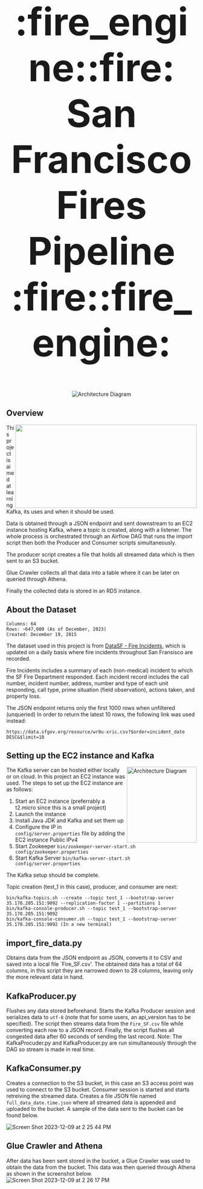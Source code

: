 <div align="center">
  <H1 style="font-size: 100;">:fire_engine::fire: San Francisco Fires Pipeline :fire::fire_engine:</H1>
  <img src="https://github.com/MinaBasem/San-Francisco-Fires-Pipeline/assets/42482261/36476332-f39b-4dba-a461-cc9be7201cfc" alt="Architecture Diagram">
</div>

## Overview
<img align="right" width="480" height="220" src="https://github.com/MinaBasem/San-Francisco-Fires-Pipeline/assets/42482261/a22e93f0-5fe6-46a8-a45f-72c7cebb33f5.jpg">
This project is aimed at learning Kafka, its uses and when it should be used.


Data is obtained through a JSON endpoint and sent downstream to an EC2 instance hosting Kafka, where a topic is created, along with a listener.
The whole process is orchestrated through an Airflow DAG that runs the import script then both the Producer and Consumer scripts simultaneously.

The producer script creates a file that holds all streamed data which is then sent to an S3 bucket.

Glue Crawler collects all that data into a table where it can be later on queried through Athena.

Finally the collected data is stored in an RDS instance.

## About the Dataset

```
Columns: 64
Rows: ~647,000 (As of December, 2023)
Created: December 19, 2015
```

The dataset used in this project is from [DataSF - Fire Incidents](https://data.sfgov.org/Public-Safety/Fire-Incidents/wr8u-xric/about_data), which is updated on a daily basis where fire incidents throughout San Fransisco are recorded.

Fire Incidents includes a summary of each (non-medical) incident to which the SF Fire Department responded. Each incident record includes the call number, incident number, address, number and type of each unit responding, call type, prime situation (field observation), actions taken, and property loss.

The JSON endpoint returns only the first 1000 rows when unfiltered (unqueried)
In order to return the latest 10 rows, the following link was used instead:
```
https://data.sfgov.org/resource/wr8u-xric.csv?$order=incident_date DESC&$limit=10
```

## Setting up the EC2 instance and Kafka

<img align="right" width="185" height="200" src="https://github.com/MinaBasem/San-Francisco-Fires-Pipeline/assets/42482261/79a0fea4-2813-46d0-864a-8bb558711fa6" alt="Architecture Diagram">
The Kafka server can be hosted either locally or on cloud.
In this project an EC2 instance was used.
The steps to set up the EC2 instance are as follows:

1. Start an EC2 instance (preferrably a t2.micro since this is a small project)
2. Launch the instance
3. Install Java JDK and Kafka and set them up
4. Configure the IP in `config/server.properties` file by adding the EC2 instance Public IPv4
5. Start Zookeeper `bin/zookeeper-server-start.sh config/zookeeper.properties`
6. Start Kafka Server `bin/kafka-server-start.sh config/server.properties`

The Kafka setup should be complete.

Topic creation (test_1 in this case), producer, and consumer are next:
```
bin/kafka-topics.sh --create --topic test_1 --bootstrap-server 35.178.205.151:9092 --replication-factor 1 --partitions 1
bin/kafka-console-producer.sh --topic test_1 --bootstrap-server 35.178.205.151:9092
bin/kafka-console-consumer.sh --topic test_1 --bootstrap-server 35.178.205.151:9092 (In a new terminal)
```

## import_fire_data.py

Obtains data from the JSON endpoint as JSON, converts it to CSV and saved into a local file `Fire_SF.csv'.
The obtained data has a total of 64 columns, in this script they are narrowed down to 28 columns, leaving only the more relevant data in hand.

## KafkaProducer.py

Flushes any data stored beforehand.
Starts the Kafka Producer session and serializes data to `utf-8` (note that for some users, an api_version has to be specified).
The script then streams data from the `Fire_SF.csv` file while converting each row to a JSON record.
Finally, the script flushes all congested data after 60 seconds of sending the last record.
Note: The KafkaProcuder.py and KafkaProducer.py are run simultaneously through the DAG so stream is made in real time.

## KafkaConsumer.py

Creates a connection to the S3 bucket, in this case an S3 access point was used to connect to the S3 bucket.
Consumer session is started and starts retreiving the streamed data.
Creates a file JSON file named `full_data_date.time.json` where all streamed data is appended and uploaded to the bucket.
A sample of the data sent to the bucket can be found below.

![Screen Shot 2023-12-09 at 2 25 44 PM](https://github.com/MinaBasem/San-Francisco-Fires-Pipeline/assets/42482261/fb0a62ad-3283-4233-ac0d-c92e5c31a2e1)


## Glue Crawler and Athena

After data has been sent stored in the bucket, a Glue Crawler was used to obtain the data from the bucket.
This data was then queried through Athena as shown in the screenshot below.
![Screen Shot 2023-12-09 at 2 26 17 PM](https://github.com/MinaBasem/San-Francisco-Fires-Pipeline/assets/42482261/53359c1f-9678-4c9e-9fc4-5067b67b4361)








